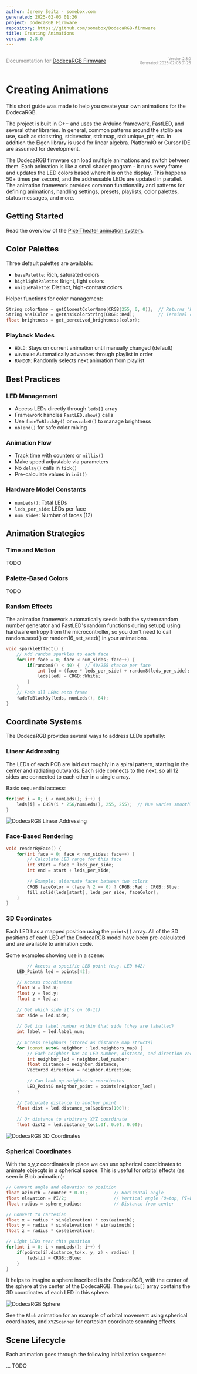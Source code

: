 ```yaml
---
author: Jeremy Seitz - somebox.com
generated: 2025-02-03 01:26
project: DodecaRGB Firmware
repository: https://github.com/somebox/DodecaRGB-firmware
title: Creating Animations
version: 2.8.0
---
```


<div style="display: flex; justify-content: space-between; align-items: center;">
            <div>
                <p style="font-size: 1.0em; color: #888;">Documentation for <a href="https://github.com/somebox/DodecaRGB-firmware">DodecaRGB Firmware</a></p>
            </div>
            <div style="text-align: right; font-size: 0.7em; color: #888;">
                <p>Version 2.8.0<br/>
                Generated: 2025-02-03 01:26</p>
            </div>
          </div>

# Creating Animations

This short guide was made to help you create your own animations for the DodecaRGB. 

The project is built in C++ and uses the Arduino framework, FastLED, and several other libraries. In general, common patterns around the stdlib are use, such as std::string, std::vector, std::map, std::unique_ptr, etc. In addition the Eigen library is used for linear algebra. PlatformIO or Cursor IDE are assumed for development.

The DodecaRGB firmware can load multiple animations and switch between them. Each animation is like a small shader program - it runs every frame and updates the LED colors based where it is on the display. This happens 50+ times per second, and the addressable LEDs are updated in parallel. The animation framework provides common functionality and patterns for defining animations, handling settings, presets, playlists, color palettes, status messages, and more.

## Getting Started

Read the overview of the [PixelTheater animation system](PixelTheater/README.md).

## Color Palettes

Three default palettes are available:

- `basePalette`: Rich, saturated colors
- `highlightPalette`: Bright, light colors
- `uniquePalette`: Distinct, high-contrast colors

Helper functions for color management:

```cpp
String colorName = getClosestColorName(CRGB(255, 0, 0));  // Returns "Red"
String ansiColor = getAnsiColorString(CRGB::Red);         // Terminal color
float brightness = get_perceived_brightness(color);
```


### Playback Modes

- `HOLD`: Stays on current animation until manually changed (default)
- `ADVANCE`: Automatically advances through playlist in order
- `RANDOM`: Randomly selects next animation from playlist

## Best Practices

### LED Management

- Access LEDs directly through `leds[]` array
- Framework handles `FastLED.show()` calls
- Use `fadeToBlackBy()` or `nscale8()` to manage brightness
- `nblend()` for safe color mixing

### Animation Flow

- Track time with counters or `millis()`
- Make speed adjustable via parameters
- No `delay()` calls in `tick()`
- Pre-calculate values in `init()`

### Hardware Model Constants

- `numLeds()`: Total LEDs
- `leds_per_side`: LEDs per face
- `num_sides`: Number of faces (12)

## Animation Strategies

### Time and Motion

TODO

### Palette-Based Colors

TODO

### Random Effects

The animation framework automatically seeds both the system random number generator and FastLED's random functions during setup() using hardware entropy from the microcontroller, so you don't need to call random.seed() or random16_set_seed() in your animations.

```cpp
void sparkleEffect() {
    // Add random sparkles to each face
    for(int face = 0; face < num_sides; face++) {
        if(random8() < 40) {  // 40/255 chance per face
            int led = (face * leds_per_side) + random8(leds_per_side);
            leds[led] = CRGB::White;
        }
    }
    // Fade all LEDs each frame
    fadeToBlackBy(leds, numLeds(), 64);
}
```

## Coordinate Systems

The DodecaRGB provides several ways to address LEDs spatially:

### Linear Addressing

The LEDs of each PCB are laid out roughly in a spiral pattern, starting in the center and radiating outwards. Each side connects to the next, so all 12 sides are connected to each other in a single array.

Basic sequential access:

```cpp
for(int i = 0; i < numLeds(); i++) {
    leds[i] = CHSV(i * 256/numLeds(), 255, 255);  // Hue varies smoothly across LEDs
}
```

![DodecaRGB Linear Addressing](../images/pcb-leds.png)

### Face-Based Rendering

```cpp
void renderByFace() {
    for(int face = 0; face < num_sides; face++) {
        // Calculate LED range for this face
        int start = face * leds_per_side;
        int end = start + leds_per_side;
        
        // Example: alternate faces between two colors
        CRGB faceColor = (face % 2 == 0) ? CRGB::Red : CRGB::Blue;
        fill_solid(leds[start], leds_per_side, faceColor);
    }
}
```

### 3D Coordinates

Each LED has a mapped position using the `points[]` array. All of the 3D positions of each LED of the DodecaRGB model have been pre-calculated and are available to animation code.

Some examples showing use in a scene:

```cpp
        // Access a specific LED point (e.g. LED #42)
    LED_Point& led = points[42];
    
    // Access coordinates
    float x = led.x;
    float y = led.y;
    float z = led.z;
    
    // Get which side it's on (0-11)
    int side = led.side;
    
    // Get its label number within that side (they are labelled)
    int label = led.label_num;
    
    // Access neighbors (stored as distance_map structs)
    for (const auto& neighbor : led.neighbors_map) {
        // Each neighbor has an LED number, distance, and direction vector
        int neighbor_led = neighbor.led_number;
        float distance = neighbor.distance;
        Vector3d direction = neighbor.direction;
        
        // Can look up neighbor's coordinates
        LED_Point& neighbor_point = points[neighbor_led];
    }
    
    // Calculate distance to another point
    float dist = led.distance_to(&points[100]);
    
    // Or distance to arbitrary XYZ coordinate
    float dist2 = led.distance_to(1.0f, 0.0f, 0.0f);
```

![DodecaRGB 3D Coordinates](../images/leds-3d-space.png)

### Spherical Coordinates

With the x,y,z coordinates in place we can use spherical coordidnates to animate objecgts in a spherical space. This is useful for orbital effects (as seen in Blob animation):

```cpp
// Convert angle and elevation to position
float azimuth = counter * 0.01;          // Horizontal angle
float elevation = PI/2;                  // Vertical angle (0=top, PI=bottom)
float radius = sphere_radius;            // Distance from center

// Convert to cartesian
float x = radius * sin(elevation) * cos(azimuth);
float y = radius * sin(elevation) * sin(azimuth);
float z = radius * cos(elevation);

// Light LEDs near this position
for(int i = 0; i < numLeds(); i++) {
    if(points[i].distance_to(x, y, z) < radius) {
        leds[i] = CRGB::Blue;
    }
}
```

It helps to imagine a sphere inscribed in the DodecaRGB, with the center of the sphere at the center of the DodecaRGB. The `points[]` array contains the 3D coordinates of each LED in this sphere.

![DodecaRGB Sphere](../images/dodeca-sphere.png)

See the `Blob` animation for an example of orbital movement using spherical coordinates, and `XYZScanner` for cartesian coordinate scanning effects.

## Scene Lifecycle

Each animation goes through the following initialization sequence:

... TODO